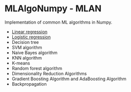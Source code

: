 # MLAlgoNumpy - MLAN

Implementation of common ML algorithms in Numpy. 

* [Linear regression](Linear_Regression.ipynb)
* [Logistic regression](Logistic_Regression.ipynb)
* Decision tree
* SVM algorithm
* Naive Bayes algorithm
* KNN algorithm
* K-means
* Random forest algorithm
* Dimensionality Reduction Algorithms
* Gradient Boosting Algorithm and AdaBoosting Algorithm
* Backpropagation

